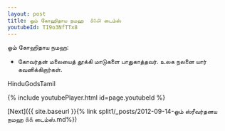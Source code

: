 ```yaml
---
layout: post
title: ஓம் கோஹிதாய நமஹ  ௧௦௮ டைம்ஸ்   
youtubeId: TI9o3NfTTx8
---
```

 
 
ஓம் கோஹிதாய நமஹ:
 
 -   கோவர்தன் மலையைத் தூக்கி மாடுகளை பாதுகாத்தவர். உலக நலனை யார் கவனிக்கிறார்கள்.

HinduGodsTamil

{% include youtubePlayer.html id=page.youtubeId %}

[Next]({{ site.baseurl }}{% link split1/_posts/2012-09-14-ஓம் ஸ்ரீவர்தனய நமஹ ௧௧ டைம்ஸ்.md%})
